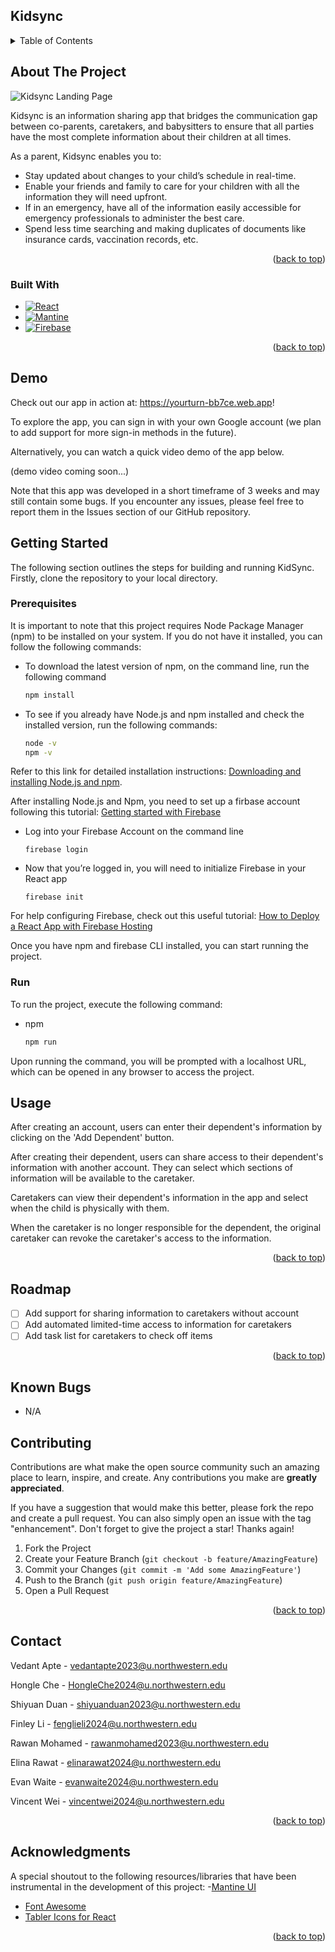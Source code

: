 ## Kidsync

<!-- TABLE OF CONTENTS -->
<details>
  <summary>Table of Contents</summary>
  <ol>
    <li>
      <a href="#about-the-project">About The Project</a>
      <ul>
        <li><a href="#built-with">Built With</a></li>
      </ul>
    </li>

<li>
<a href="#demo">Demo</a>
</li>
    <li>
      <a href="#getting-started">Getting Started</a>
      <ul>
        <li><a href="#prerequisites">Prerequisites</a></li>
      </ul>
    </li>
    <li><a href="#usage">Usage</a></li>
    <li><a href="#roadmap">Roadmap</a></li>
    <li><a href="#known-bugs">Known Bugs</a></li>
    <li><a href="#contributing">Contributing</a></li>
    <li><a href="#contact">Contact</a></li>
    <li><a href="#acknowledgments">Acknowledgments</a></li>
  </ol>
</details>

<!-- ABOUT THE PROJECT -->

## About The Project

![Kidsync Landing Page](https://user-images.githubusercontent.com/61121081/224862444-9d3269a0-5106-4164-831b-6cbbdd89b276.jpeg)

Kidsync is an information sharing app that bridges the communication gap between co-parents, caretakers, and babysitters
to ensure that all parties have the most complete information about their children at all times.

As a parent, Kidsync enables you to:

- Stay updated about changes to your child’s schedule in real-time.
- Enable your friends and family to care for your children with all the information they will need upfront.
- If in an emergency, have all of the information easily accessible for emergency professionals to administer the best
  care.
- Spend less time searching and making duplicates of documents like insurance cards, vaccination records, etc.

<p align="right">(<a href="#kidsync">back to top</a>)</p>

### Built With

- [![React][react.js]][react-url]
- [![Mantine][mantine.js]][mantine-url]
- [![Firebase][firebase.js]][Firebase-url]

<p align="right">(<a href="#kidsync">back to top</a>)</p>

<!-- GETTING STARTED -->

## Demo

Check out our app in action at: https://yourturn-bb7ce.web.app!

To explore the app, you can sign in with your own Google account (we plan to add support for more sign-in methods in the
future).

Alternatively, you can watch a quick video demo of the app below.

(demo video coming soon...)

Note that this app was developed in a short timeframe of 3 weeks and may still contain some bugs. If you encounter any
issues, please feel free to report them in the Issues section of our GitHub repository.

## Getting Started

The following section outlines the steps for building and running KidSync. Firstly, clone the repository to your local
directory.

### Prerequisites

It is important to note that this project requires Node Package Manager (npm) to be installed on your system. If you do
not have it installed, you can follow the following commands:

- To download the latest version of npm, on the command line, run the following command
  ```sh
  npm install
  ```

- To see if you already have Node.js and npm installed and check the installed version, run the following commands:
  ```sh
  node -v
  npm -v
  ```

Refer to this link for detailed installation
instructions: <a href="https://docs.npmjs.com/downloading-and-installing-node-js-and-npm">Downloading and installing
Node.js and npm</a>.

After installing Node.js and Npm, you need to set up a firbase account following this
tutorial: <a href="https://cloud.google.com/firestore/docs/client/get-firebase">Getting started with Firebase</a>

* Log into your Firebase Account on the command line
  ```
  firebase login
  ```

* Now that you’re logged in, you will need to initialize Firebase in your React app
  ```
  firebase init
  ```

For help configuring Firebase, check out this useful
tutorial: <a href="[https://cloud.google.com/firestore/docs/client/get-firebase](https://medium.com/swlh/how-to-deploy-a-react-app-with-firebase-hosting-98063c5bf425)">
How to Deploy a React App with Firebase Hosting
</a>

Once you have npm and firebase CLI installed, you can start running the project.

### Run

To run the project, execute the following command:

- npm
  ```sh
  npm run
  ```

Upon running the command, you will be prompted with a localhost URL, which can be opened in any browser to access the
project.

<!-- USAGE EXAMPLES -->

## Usage

After creating an account, users can enter their dependent's information by clicking on the 'Add Dependent' button.

After creating their dependent, users can share access to their dependent's information with another account. They can
select which sections of information will be available to the caretaker.

Caretakers can view their dependent's information in the app and select when the child is physically with them.

When the caretaker is no longer responsible for the dependent, the original caretaker can revoke the caretaker's access
to the information.

<p align="right">(<a href="#kidsync">back to top</a>)</p>

<!-- ROADMAP -->

## Roadmap

- [ ] Add support for sharing information to caretakers without account
- [ ] Add automated limited-time access to information for caretakers
- [ ] Add task list for caretakers to check off items

<p align="right">(<a href="#kidsync">back to top</a>)</p>

## Known Bugs

- N/A

<!-- CONTRIBUTING -->

## Contributing

Contributions are what make the open source community such an amazing place to learn, inspire, and create. Any
contributions you make are **greatly appreciated**.

If you have a suggestion that would make this better, please fork the repo and create a pull request. You can also
simply open an issue with the tag "enhancement".
Don't forget to give the project a star! Thanks again!

1. Fork the Project
2. Create your Feature Branch (`git checkout -b feature/AmazingFeature`)
3. Commit your Changes (`git commit -m 'Add some AmazingFeature'`)
4. Push to the Branch (`git push origin feature/AmazingFeature`)
5. Open a Pull Request

<p align="right">(<a href="#kidsync">back to top</a>)</p>


<!-- CONTACT -->

## Contact

Vedant Apte - vedantapte2023@u.northwestern.edu

Hongle Che - HongleChe2024@u.northwestern.edu

Shiyuan Duan - shiyuanduan2023@u.northwestern.edu

Finley Li - fenglieli2024@u.northwestern.edu

Rawan Mohamed - rawanmohamed2023@u.northwestern.edu

Elina Rawat - elinarawat2024@u.northwestern.edu

Evan Waite - evanwaite2024@u.northwestern.edu

Vincent Wei - vincentwei2024@u.northwestern.edu


<p align="right">(<a href="#kidsync">back to top</a>)</p>

<!-- ACKNOWLEDGMENTS -->

## Acknowledgments

A special shoutout to the following resources/libraries that have been instrumental in the development of this project:
-[Mantine UI](https://mantine.dev/)
- [Font Awesome](https://fontawesome.com)
- [Tabler Icons for React](https://tabler-icons-react.vercel.app/)

<p align="right">(<a href="#kidsync">back to top</a>)</p>

<!-- MARKDOWN LINKS & IMAGES -->
<!-- https://www.markdownguide.org/basic-syntax/#reference-style-links -->

[contributors-shield]: https://img.shields.io/github/contributors/othneildrew/Best-README-Template.svg?style=for-the-badge

[contributors-url]: https://github.com/othneildrew/Best-README-Template/graphs/contributors

[forks-shield]: https://img.shields.io/github/forks/othneildrew/Best-README-Template.svg?style=for-the-badge

[forks-url]: https://github.com/othneildrew/Best-README-Template/network/members

[stars-shield]: https://img.shields.io/github/stars/othneildrew/Best-README-Template.svg?style=for-the-badge

[stars-url]: https://github.com/othneildrew/Best-README-Template/stargazers

[issues-shield]: https://img.shields.io/github/issues/othneildrew/Best-README-Template.svg?style=for-the-badge

[issues-url]: https://github.com/othneildrew/Best-README-Template/issues

[license-shield]: https://img.shields.io/github/license/othneildrew/Best-README-Template.svg?style=for-the-badge

[license-url]: https://github.com/othneildrew/Best-README-Template/blob/master/LICENSE.txt

[linkedin-shield]: https://img.shields.io/badge/-LinkedIn-black.svg?style=for-the-badge&logo=linkedin&colorB=555

[linkedin-url]: https://linkedin.com/in/othneildrew

[product-screenshot]: images/screenshot.png

[next.js]: https://img.shields.io/badge/next.js-000000?style=for-the-badge&logo=nextdotjs&logoColor=white

[next-url]: https://nextjs.org/

[react.js]: https://img.shields.io/badge/React-20232A?style=for-the-badge&logo=react&logoColor=61DAFB

[react-url]: https://reactjs.org/

[mantine-url]: https://mantine.dev/

[mantine.js]: https://img.shields.io/badge/-Mantine-blue

[vue.js]: https://img.shields.io/badge/Vue.js-35495E?style=for-the-badge&logo=vuedotjs&logoColor=4FC08D

[vue-url]: https://vuejs.org/

[angular.io]: https://img.shields.io/badge/Angular-DD0031?style=for-the-badge&logo=angular&logoColor=white

[angular-url]: https://angular.io/

[svelte.dev]: https://img.shields.io/badge/Svelte-4A4A55?style=for-the-badge&logo=svelte&logoColor=FF3E00

[svelte-url]: https://svelte.dev/

[laravel.com]: https://img.shields.io/badge/Laravel-FF2D20?style=for-the-badge&logo=laravel&logoColor=white

[laravel-url]: https://laravel.com

[bootstrap.com]: https://img.shields.io/badge/Bootstrap-563D7C?style=for-the-badge&logo=bootstrap&logoColor=white

[bootstrap-url]: https://getbootstrap.com

[jquery.com]: https://img.shields.io/badge/jQuery-0769AD?style=for-the-badge&logo=jquery&logoColor=white

[jquery-url]: https://jquery.com

[firebase.js]: https://img.shields.io/badge/-Firebase-red

[firebase-url]: https://firebase.google.com/?gclid=Cj0KCQjwk7ugBhDIARIsAGuvgPaXztBG1WOHMVisbV3i18VWTbtCzTxjGAoxienTAk6auK9SXV35mzgaAsCdEALw_wcB&gclsrc=aw.ds

